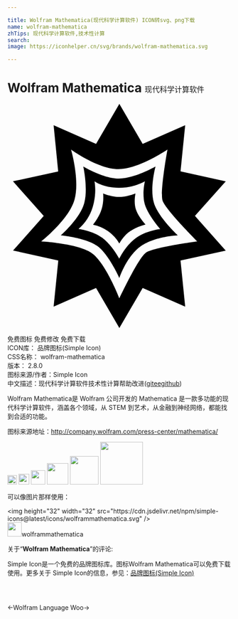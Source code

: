 ```yaml
---

title: Wolfram Mathematica(现代科学计算软件) ICON转svg、png下载
name: wolfram-mathematica
zhTips: 现代科学计算软件,技术性计算
search: 
image: https://iconhelper.cn/svg/brands/wolfram-mathematica.svg

---
```


# Wolfram Mathematica  <small style="font-size: 60%;font-weight: 100">现代科学计算软件</small>

<div id="svg" class="svg-wrap">
<svg role="img" viewBox="0 0 24 24" xmlns="http://www.w3.org/2000/svg"><title>Wolfram Mathematica icon</title><path d="M15.74 10.7c-.53-1.53.14-4 .14-4S13.6 8.01 11.93 8 8.13 6.7 8.13 6.7s.56 2.46.07 4.04c-.48 1.58-2.47 3.34-2.47 3.34s2.58.23 3.85 1.1S12 18.64 12 18.64s.78-2.35 2.32-3.41c1.54-1.07 3.96-1.15 3.96-1.15s-2-1.84-2.54-3.37zm-2 3.69c-1.09.81-1.75 2.19-1.75 2.19s-.76-1.43-1.8-2.22c-1.05-.79-2.57-.97-2.57-.97a5.06 5.06 0 0 0 1.53-2.37c.46-1.54.18-2.73.18-2.73s.92.7 2.62.7c1.7 0 2.79-.7 2.79-.7s-.38 1.58.07 2.7c.44 1.14 1.57 2.41 1.57 2.41s-1.56.17-2.64.99zM13.73 9.6s-.95.38-1.77.37c-.82 0-1.7-.37-1.7-.37.05.58 0 1.15-.17 1.7-.27.86-.91 1.64-.91 1.64A4.23 4.23 0 0 1 12 14.95s.45-.85 1.18-1.33c.5-.31 1.05-.55 1.63-.7 0 0-.74-.78-1.02-1.57-.28-.78-.06-1.75-.06-1.75zM20.1 12l3.31-3.7-4.85-1.07.5-4.94-4.56 2L12 0 9.5 4.29l-4.55-2 .49 4.95L.59 8.29 3.89 12 .6 15.7l4.85 1.07-.5 4.94 4.55-2L12 24l2.5-4.29 4.56 2-.5-4.94 4.85-1.06-3.3-3.71zm-5.27 3.95C14 16.56 12 20.81 12 20.81S10.5 16.95 9 15.95c-1.48-1-5.38-1.22-5.38-1.22s2.99-2.37 3.57-4.47c.59-2.1-.37-5.37-.37-5.37s2.9 2.1 5.08 2.1c2.17 0 5.26-2.1 5.26-2.1s-.82 4.5-.53 5.46c.3.96 3.73 4.38 3.73 4.38s-4.7.62-5.54 1.22z"/></svg>
</div>
<detail full-name='wolfram-mathematica'></detail>

<div class="detail-page">
<p>
<span><span class="badge-success badge">免费图标</span> <span class="badge-success badge">免费修改</span>  <span class="badge-success badge">免费下载</span> </span>
<br/>
<span>
ICON库：
<span class="badge-secondary badge">品牌图标(Simple Icon)</span> 
</span>
<br/>
<span>
CSS名称：
<span class="badge-secondary badge">wolfram-mathematica</span> 
</span>

<br/>
<span>
版本：
<span class="badge-secondary badge">2.8.0</span> 
</span>
<br/>
<span>图标来源/作者：<span class="badge-light badge">Simple Icon</span></span> 
<br/>
<span class="zh-detail">中文描述：<span class="badge-primary badge">现代科学计算软件</span><span class="badge-primary badge">技术性计算</span><span class="help-link"><span>帮助改进</span>(<a href="https://gitee.com/liuwave/icon-helper/edit/master/json/brands/wolfram-mathematica.json" target="_blank" rel="noopener noreferrer">gitee</a><a href="https://github.com/liuwave/icon-helper/edit/master/json/brands/wolfram-mathematica.json" target="_blank" rel="noopener noreferrer">github</a></span>)</span><br/>
</p>
</div><div class="description description alert alert-light"><p>Wolfram Mathematica是 Wolfram 公司开发的 Mathematica 是一款多功能的现代科学计算软件，涵盖各个领域，从 STEM 到艺术，从金融到神经网络，都能找到合适的功能。</p><p>图标来源地址：<a href="http://company.wolfram.com/press-center/mathematica/" target="_blank" rel="noopener noreferrer">http://company.wolfram.com/press-center/mathematica/</a></p></div>
<div class="alert alert-dark">
<img height="21" width="21" src="https://cdn.jsdelivr.net/npm/simple-icons@latest/icons/wolframmathematica.svg" />
<img height="24" width="24" src="https://cdn.jsdelivr.net/npm/simple-icons@latest/icons/wolframmathematica.svg" />
<img height="32" width="32" src="https://cdn.jsdelivr.net/npm/simple-icons@latest/icons/wolframmathematica.svg" />
<img height="48" width="48" src="https://cdn.jsdelivr.net/npm/simple-icons@latest/icons/wolframmathematica.svg" />
<img height="64" width="64" src="https://cdn.jsdelivr.net/npm/simple-icons@latest/icons/wolframmathematica.svg" />
<img height="96" width="96" src="https://cdn.jsdelivr.net/npm/simple-icons@latest/icons/wolframmathematica.svg" />

</div>
<div>
  <p>可以像图片那样使用：    
  </p>
  <div class="alert alert-primary" style="font-size: 14px">
    &lt;img height="32" width="32" src="https://cdn.jsdelivr.net/npm/simple-icons@latest/icons/wolframmathematica.svg" /&gt;
    <copy-btn content='<img height="32" width="32" src="https://cdn.jsdelivr.net/npm/simple-icons@latest/icons/wolframmathematica.svg" />'></copy-btn>
  </div>
  <div class="alert alert-secondary">
    <img height="32" width="32" src="https://cdn.jsdelivr.net/npm/simple-icons@latest/icons/wolframmathematica.svg" />wolframmathematica
    <copy-btn content="wolframmathematica" btn-title="复制图标名称"></copy-btn>
  </div>
</div>
<div class="icon-detail__container">
<p>关于“<b>Wolfram Mathematica</b>”的评论:</p>
</div>
<Vssue title="关于“Wolfram Mathematica”的评论" />
<div><p>Simple Icon是一个免费的品牌图标库。图标Wolfram Mathematica可以免费下载使用。更多关于  Simple Icon的信息，参见：<a target="_blank" href="https://iconhelper.cn/brands.html">品牌图标(Simple Icon)</a>
</p></div>


<div style="padding:2rem 0 " class="page-nav"><p class="inner"><span class="prev">←<router-link to="/icon/wolfram-language.html">Wolfram Language</router-link></span> <span class="next"><router-link to="/icon/woo.html">Woo</router-link>→</span></p></div>
